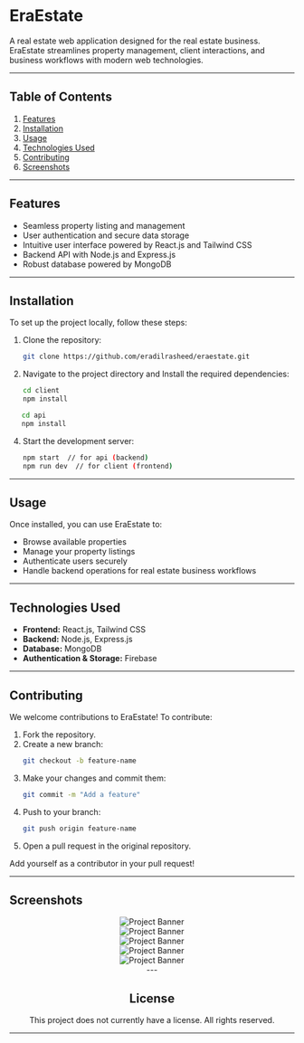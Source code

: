 # EraEstate

A real estate web application designed for the real estate business. EraEstate streamlines property management, client interactions, and business workflows with modern web technologies.

---

## Table of Contents
1. [Features](#features)
2. [Installation](#installation)
3. [Usage](#usage)
4. [Technologies Used](#technologies-used)
5. [Contributing](#contributing)
6. [Screenshots](#screenshots)

---

## Features
- Seamless property listing and management
- User authentication and secure data storage
- Intuitive user interface powered by React.js and Tailwind CSS
- Backend API with Node.js and Express.js
- Robust database powered by MongoDB

---

## Installation

To set up the project locally, follow these steps:

1. Clone the repository:
   ```bash
   git clone https://github.com/eradilrasheed/eraestate.git
   ```

2. Navigate to the project directory and Install the required dependencies:
   ```bash
   cd client
   npm install
   ```

```bash
   cd api
   npm install
   ```

4. Start the development server:
   ```bash
   npm start  // for api (backend)
   npm run dev  // for client (frontend)
   ```

---

## Usage

Once installed, you can use EraEstate to:
- Browse available properties
- Manage your property listings
- Authenticate users securely
- Handle backend operations for real estate business workflows

---

## Technologies Used

- **Frontend:** React.js, Tailwind CSS
- **Backend:** Node.js, Express.js
- **Database:** MongoDB
- **Authentication & Storage:** Firebase

---

## Contributing

We welcome contributions to EraEstate! To contribute:
1. Fork the repository.
2. Create a new branch:
   ```bash
   git checkout -b feature-name
   ```
3. Make your changes and commit them:
   ```bash
   git commit -m "Add a feature"
   ```
4. Push to your branch:
   ```bash
   git push origin feature-name
   ```
5. Open a pull request in the original repository.

Add yourself as a contributor in your pull request!

---

## Screenshots

<div align="center">
      <img src="https://res.cloudinary.com/dr5kn8993/image/upload/v1737575765/medico/home_wl62yg.png" alt="Project Banner">
<div>

  <div align="center">
      <img src="https://res.cloudinary.com/dr5kn8993/image/upload/v1737575764/medico/recent_swhvsz.png" alt="Project Banner">

  <div>

  <div align="center">
      <img src="https://res.cloudinary.com/dr5kn8993/image/upload/v1737575763/medico/signin_g5ozwx.png" alt="Project Banner">

  <div>
     <div align="center">
      <img src="https://res.cloudinary.com/dr5kn8993/image/upload/v1737575763/medico/profile_cw3lmo.png" alt="Project Banner">

  <div>
     <div align="center">
      <img src="https://res.cloudinary.com/dr5kn8993/image/upload/v1737575763/medico/create_tzseoe.png" alt="Project Banner">

  <div>
---

## License

This project does not currently have a license. All rights reserved.

---

